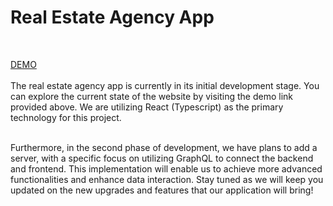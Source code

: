 # Real Estate Agency App

</br>

[DEMO](https://real-estate-rent.netlify.app/)<br /><br />
The real estate agency app is currently in its initial development stage. You can explore the current state of the website by visiting the demo link provided above. We are utilizing React (Typescript) as the primary technology for this project.
<br /><br />

Furthermore, in the second phase of development, we have plans to add a server, with a specific focus on utilizing GraphQL to connect the backend and frontend. This implementation will enable us to achieve more advanced functionalities and enhance data interaction. Stay tuned as we will keep you updated on the new upgrades and features that our application will bring!
